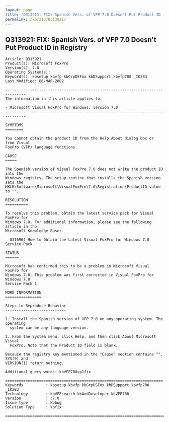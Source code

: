 ```yaml
---
layout: page
title: "Q313921: FIX: Spanish Vers. of VFP 7.0 Doesn't Put Product ID in Registry"
permalink: /kb/313/Q313921/
---
```


## Q313921: FIX: Spanish Vers. of VFP 7.0 Doesn't Put Product ID in Registry

	Article: Q313921
	Product(s): Microsoft FoxPro
	Version(s): 7.0
	Operating System(s): 
	Keyword(s): kbsetup kbvfp kbGrpDSFox kbDSupport kbvfp700 _IK283
	Last Modified: 06-MAR-2002
	
	-------------------------------------------------------------------------------
	The information in this article applies to:
	
	- Microsoft Visual FoxPro for Windows, version 7.0 
	-------------------------------------------------------------------------------
	
	SYMPTOMS
	========
	
	You cannot obtain the product ID from the Help About dialog box or from Visual
	FoxPro (VFP) language functions.
	
	CAUSE
	=====
	
	The Spanish version of Visual FoxPro 7.0 does not write the product ID into the
	Windows registry. The setup routine that installs the Spanish version sets the
	HKLM\Software\Microsoft\VisualFoxPro\7.0\Registration\ProductID value to "".
	
	RESOLUTION
	==========
	
	To resolve this problem, obtain the latest service pack for Visual FoxPro for
	Windows 7.0. For additional information, please see the following article in the
	Microsoft Knowledge Base:
	
	  Q316964 How to Obtain the Latest Visual FoxPro for Windows 7.0 Service Pack
	
	STATUS
	======
	
	Microsoft has confirmed this to be a problem in Microsoft Visual FoxPro for
	Windows 7.0. This problem was first corrected in Visual FoxPro for Windows 7.0
	Service Pack 1.
	
	MORE INFORMATION
	================
	
	Steps to Reproduce Behavior
	---------------------------
	
	1. Install the Spanish version of VFP 7.0 on any operating system. The operating
	  system can be any language version.
	
	2. From the System menu, click Help, and then click About Microsoft Visual
	  FoxPro. Note that the Product ID field is blank.
	
	Because the registry key mentioned in the "Cause" section contains "", SYS(9) and
	VERSION(1) return nothing.
	
	Additional query words: kbVFP700sp1fix
	
	======================================================================
	Keywords          : kbsetup kbvfp kbGrpDSFox kbDSupport kbvfp700 _IK283 
	Technology        : kbVFPsearch kbAudDeveloper kbVFP700
	Version           : :7.0
	Issue type        : kbbug
	Solution Type     : kbfix
	
	=============================================================================
	
